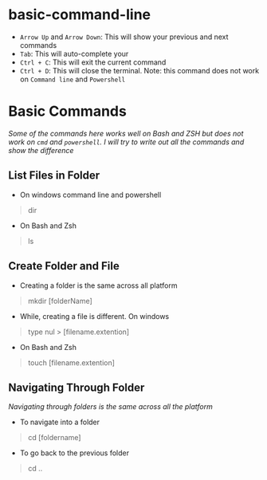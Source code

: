 # basic-command-line

- `Arrow Up` and `Arrow Down`: This will show your previous and next commands
- `Tab`: This will auto-complete your 
- `Ctrl + C`: This will exit the current command
- `Ctrl + D`: This will close the terminal. Note: this command does not work on `Command line` and `Powershell`

# Basic Commands
*Some of the commands here works well on Bash and ZSH but does not work on `cmd` and `powershell`. I will try to write out all the commands and show the difference*

## List Files in Folder

- On windows command line and powershell
 > dir
- On Bash and Zsh
 > ls

## Create Folder and File
- Creating a folder is the same across all platform
> mkdir [folderName]
- While, creating a file is different. On windows
> type nul > [filename.extention]
- On Bash and Zsh
> touch [filename.extention]

## Navigating Through Folder
*Navigating through folders is the same across all the platform*
- To navigate into a folder
> cd [foldername]
- To go back to the previous folder
> cd ..
